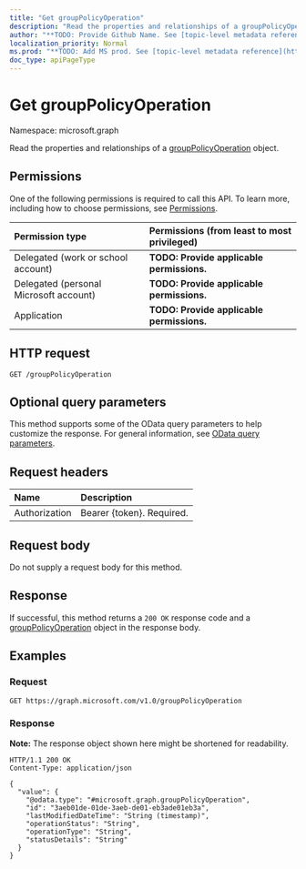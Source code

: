 ```yaml
---
title: "Get groupPolicyOperation"
description: "Read the properties and relationships of a groupPolicyOperation object."
author: "**TODO: Provide Github Name. See [topic-level metadata reference](https://msgo.azurewebsites.net/add/document/guidelines/metadata.html#topic-level-metadata)**"
localization_priority: Normal
ms.prod: "**TODO: Add MS prod. See [topic-level metadata reference](https://msgo.azurewebsites.net/add/document/guidelines/metadata.html#topic-level-metadata)**"
doc_type: apiPageType
---
```


# Get groupPolicyOperation
Namespace: microsoft.graph



Read the properties and relationships of a [groupPolicyOperation](../resources/grouppolicyoperation.md) object.

## Permissions
One of the following permissions is required to call this API. To learn more, including how to choose permissions, see [Permissions](/graph/permissions-reference).

|Permission type|Permissions (from least to most privileged)|
|:---|:---|
|Delegated (work or school account)|**TODO: Provide applicable permissions.**|
|Delegated (personal Microsoft account)|**TODO: Provide applicable permissions.**|
|Application|**TODO: Provide applicable permissions.**|

## HTTP request

<!-- {
  "blockType": "ignored"
}
-->
``` http
GET /groupPolicyOperation
```

## Optional query parameters
This method supports some of the OData query parameters to help customize the response. For general information, see [OData query parameters](/graph/query-parameters).

## Request headers
|Name|Description|
|:---|:---|
|Authorization|Bearer {token}. Required.|

## Request body
Do not supply a request body for this method.

## Response

If successful, this method returns a `200 OK` response code and a [groupPolicyOperation](../resources/grouppolicyoperation.md) object in the response body.

## Examples

### Request
<!-- {
  "blockType": "request",
  "name": "get_grouppolicyoperation"
}
-->
``` http
GET https://graph.microsoft.com/v1.0/groupPolicyOperation
```


### Response
**Note:** The response object shown here might be shortened for readability.
<!-- {
  "blockType": "response",
  "truncated": true,
  "@odata.type": "microsoft.graph.groupPolicyOperation"
}
-->
``` http
HTTP/1.1 200 OK
Content-Type: application/json

{
  "value": {
    "@odata.type": "#microsoft.graph.groupPolicyOperation",
    "id": "3aeb01de-01de-3aeb-de01-eb3ade01eb3a",
    "lastModifiedDateTime": "String (timestamp)",
    "operationStatus": "String",
    "operationType": "String",
    "statusDetails": "String"
  }
}
```

